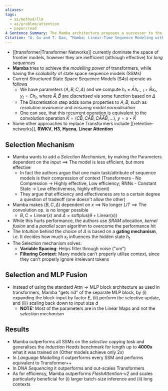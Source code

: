 ```yaml
---
aliases: 
tags:
  - ai/method/llm
  - ai/problem/attention
  - paper/read
4 Sentence Summary: The Mamba architecture proposes a successor to the popular Transformer architecture. It is a type of State Space Model which utilises a Selection mechanism to add to the modelling capability. To overcome the performance benefit induced by the time-dependence, the authors engineered some custom kernels and designed the model around current hardware.
Citation: "A. Gu and T. Dao, “Mamba: Linear-Time Sequence Modeling with Selective State Spaces.” arXiv, Dec. 01, 2023. Accessed: Feb. 27, 2024. [Online]. Available: [http://arxiv.org/abs/2312.00752](http://arxiv.org/abs/2312.00752)"
---
```

- [[transformer|Transformer Networks]] currently dominate the space of frontier models, however they are inefficient (although effective) for *long sequences*
- **Mamba** tries to achieve the *modelling power* of transformers, while having the *scalability* of state space sequence models (SSMs)
- Current Structured State Space Sequence Models (S4s) operate as follows
	- We have parameters $(A,B,C,\Delta)$ and we compute $h_{t}=\bar{A}h_{t-1}+\bar{B}x_{t}$, $y_{t}=Ch_{t}$, where $\bar{A}, \bar{B}$ are *discretised* via some function based on $\Delta$
	- The Discretisation step adds some properties to $A,B$, such as *resolution invariance* and *ensuring model normalisation*
	- One can see, that this recurrent operation is equivalent to the convolution operation $\bar{K}=(C\bar{B}, C\bar{A}\bar{B}, C\bar{A}\bar{A}\bar{B}, \dots)$, $y=x\star \bar{K}$
- Some other approaches to replace Transformers include [[retentive-networks]], **RWKV**, **H3**, **Hyena**, **Linear Attention**

## Selection Mechanism
- Mamba wants to add a *Selection Mechanism*, by making the Parameters dependent on the input $\implies$ The model is less efficient, but more effective
	- In fact the authors argue that one main task/attribute of sequence models is their compression of context (Transformers - No Compression $\to$ Highly effective, Low efficiency; RNNs - Constant State $\to$ Low effectiveness, highly efficient)
	- They argue that efficiency and effectiveness are to a certain degree a question of tradeoff (one doesn't allow the other)
- Mamba makes $(B,C,\Delta)$ dependent on $x$ $\implies$ No longer *LIT* $\implies$ The convolution op. is no longer possible
	- $B,C=\text{Linear}(x)$ and $\Delta=\text{softplus}(\theta+\text{Linear}(x))$
- While this hurts performance, the authors use *SRAM* allocation, *kernel fusion* and a *parallel scan* algorithm to overcome the performance hit
- The *Intuition* behind the choice of $\Delta$ is based on a **gating mechanism**, i.e. It decides how much $x_{t}$ influences the hidden state $h_{t}$
- The Selection mechanism solves:
	- **Variable Spacing**: Helps filter through noise ("um")
	- **Filtering Context**: Many models can't properly utilise context, since they can't properly ignore irrelevant tokens

## Selection and MLP Fusion
- Instead of using the standard $\text{Attn}\to \text{MLP}$ block architecture as used in transformers, Mamba "gets rid" of the separate MLP block, by (i) expanding the block-input by factor $E$, (ii) perform the selective update, and (iii) scaling back down to input size $d$
	- **NOTE:** Most of the parameters are in the Linear Maps and not the *selection mechanism*

## Results
- Mamba outperforms all SSMs on the *selective copying task* and generalises the *Induction Heads* benchmark for length up to **4000x** what it was trained on (Other models achieve only 2x)
- In *Language Modelling* it outperforms every SSM and performs equivalent to Transformer++
- In *DNA Sequencing* it outperforms and out-scales Transformers
- As for efficiency, Mamba outperforms *FlashAttention-v2* and scales particularly beneficial for (i) larger batch-size inference and (ii) long contexts